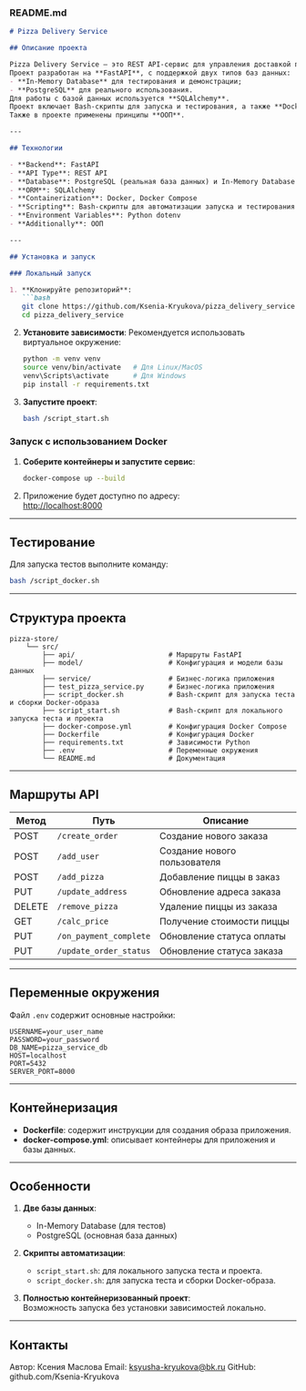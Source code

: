 ### README.md

```markdown
# Pizza Delivery Service

## Описание проекта

Pizza Delivery Service — это REST API-сервис для управления доставкой пиццы.  
Проект разработан на **FastAPI**, с поддержкой двух типов баз данных:  
- **In-Memory Database** для тестирования и демонстрации;  
- **PostgreSQL** для реального использования.  
Для работы с базой данных используется **SQLAlchemy**. 
Проект включает Bash-скрипты для запуска и тестирования, а также **Docker** для контейнеризации.
Также в проекте применены принципы **ООП**.

---

## Технологии

- **Backend**: FastAPI 
- **API Type**: REST API 
- **Database**: PostgreSQL (реальная база данных) и In-Memory Database (тестовая база данных)  
- **ORM**: SQLAlchemy 
- **Containerization**: Docker, Docker Compose  
- **Scripting**: Bash-скрипты для автоматизации запуска и тестирования
- **Environment Variables**: Python dotenv 
- **Additionally**: ООП

---

## Установка и запуск

### Локальный запуск

1. **Клонируйте репозиторий**:
   ```bash
   git clone https://github.com/Ksenia-Kryukova/pizza_delivery_service.git
   cd pizza_delivery_service
   ```

2. **Установите зависимости**:
   Рекомендуется использовать виртуальное окружение:
   ```bash
   python -m venv venv
   source venv/bin/activate   # Для Linux/MacOS
   venv\Scripts\activate      # Для Windows
   pip install -r requirements.txt
   ```

3. **Запустите проект**:
   ```bash
   bash /script_start.sh
   ```

### Запуск с использованием Docker

1. **Соберите контейнеры и запустите сервис**:
   ```bash
   docker-compose up --build
   ```

2. Приложение будет доступно по адресу:  
   [http://localhost:8000](http://localhost:8000)

---

## Тестирование

Для запуска тестов выполните команду:  
```bash
bash /script_docker.sh
```

---

## Структура проекта

```plaintext
pizza-store/
    └── src/                        
        ├── api/                       # Маршруты FastAPI
        ├── model/                     # Конфигурация и модели базы данных
        ├── service/                   # Бизнес-логика приложения
        ├── test_pizza_service.py      # Бизнес-логика приложения
        ├── script_docker.sh           # Bash-скрипт для запуска теста и сборки Docker-образа
        ├── script_start.sh            # Bash-скрипт для локального запуска теста и проекта
        ├── docker-compose.yml         # Конфигурация Docker Compose
        ├── Dockerfile                 # Конфигурация Docker
        ├── requirements.txt           # Зависимости Python
        ├── .env                       # Переменные окружения
        └── README.md                  # Документация
```

---

## Маршруты API

| Метод | Путь                  | Описание                        |
|-------|-----------------------|---------------------------------|
| POST  | `/create_order`       | Создание нового заказа          |
| POST  | `/add_user`           | Создание нового пользователя    |
| POST  | `/add_pizza`          | Добавление пиццы в заказ        |
| PUT   | `/update_address`     | Обновление адреса заказа        |
| DELETE| `/remove_pizza`       | Удаление пиццы из заказа        |
| GET   | `/calc_price`         | Получение стоимости пиццы       |
| PUT   | `/on_payment_complete`| Обновление статуса оплаты       |
| PUT   | `/update_order_status`| Обновление статуса заказа       |

---

## Переменные окружения

Файл `.env` содержит основные настройки:

```env
USERNAME=your_user_name
PASSWORD=your_password
DB_NAME=pizza_service_db
HOST=localhost
PORT=5432
SERVER_PORT=8000
```

---

## Контейнеризация

- **Dockerfile**: содержит инструкции для создания образа приложения.
- **docker-compose.yml**: описывает контейнеры для приложения и базы данных.

---

## Особенности

1. **Две базы данных**:
   - In-Memory Database (для тестов)
   - PostgreSQL (основная база данных)

2. **Скрипты автоматизации**:
   - `script_start.sh`: для локального запуска теста и проекта.
   - `script_docker.sh`: для запуска теста и сборки Docker-образа.

3. **Полностью контейнеризованный проект**:  
   Возможность запуска без установки зависимостей локально.

---

## Контакты

Автор: Ксения Маслова
Email: ksyusha-kryukova@bk.ru
GitHub: github.com/Ksenia-Kryukova

```